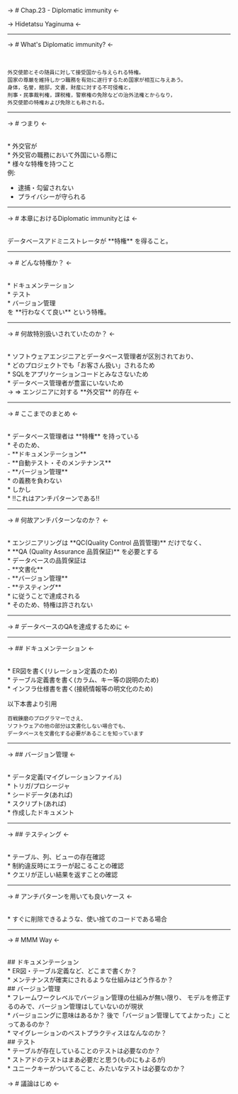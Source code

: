 



-> # Chap.23 - Diplomatic immunity <-



-> Hidetatsu Yaginuma <-

---




-> # What's Diplomatic immunity? <- 



<br>

```
外交使節とその随員に対して接受国から与えられる特権。
国家の尊厳を維持しかつ職務を有効に遂行するため国家が相互に与えあう。
身体，名誉，館邸，文書，財産に対する不可侵権と，
刑事・民事裁判権，課税権，警察権の免除などの治外法権とからなり，
外交使節の特権および免除とも称される。
```

---




-> # つまり <-



<br>
* 外交官が

<br>
* 外交官の職務において外国にいる際に

<br>
* 様々な特権を持つこと

<br>
例:

<br>

* 逮捕・勾留されない
* プライバシーが守られる

---




-> # 本章におけるDiplomatic immunityとは <-



<br>
データベースアドミニストレータが **特権** を得ること。

---




-> # どんな特権か？ <-



<br>
* ドキュメンテーション

<br>
* テスト

<br>
* バージョン管理

<br>
を **行わなくて良い** という特権。

---




-> # 何故特別扱いされていたのか？ <-



<br>
* ソフトウェアエンジニアとデータベース管理者が区別されており、

<br>
* どのプロジェクトでも「お客さん扱い」されるため

<br>
* SQLをアプリケーションコードとみなさないため

<br>
* データベース管理者が豊富にいないため

<br>
-> => エンジニアに対する **外交官** 的存在 <-

---




-> # ここまでのまとめ <-



<br>
* データベース管理者は **特権** を持っている

<br>
* そのため、 

<br>
 - **ドキュメンテーション** 

<br>
 -  **自動テスト・そのメンテナンス** 

<br>
 - **バージョン管理** 

<br>
* の義務を負わない

<br>
* しかし

<br>
* !!これはアンチパターンである!!

---




-> # 何故アンチパターンなのか？ <-



<br>
* エンジニアリングは **QC(Quality Control 品質管理)** だけでなく、

<br>
* **QA (Quality Assurance 品質保証)** を必要とする

<br>
* データベースの品質保証は 

<br>
 - **文書化**

<br>
 - **バージョン管理**

<br>
 - **テスティング** 

<br>
* に従うことで達成される

<br>
* そのため、特権は許されない

---




-> # データベースのQAを達成するために <-

---




-> ## ドキュメンテーション <-



<br>
* ER図を書く(リレーション定義のため)

<br>
* テーブル定義書を書く(カラム、キー等の説明のため)

<br>
* インフラ仕様書を書く(接続情報等の明文化のため)

<br>

以下本書より引用
```
百戦錬磨のプログラマーでさえ、
ソフトウェアの他の部分は文書化しない場合でも、
データベースを文書化する必要があることを知っています
```

---




-> ## バージョン管理 <-



<br>
* データ定義(マイグレーションファイル)

<br>
* トリガ/プロシージャ

<br>
* シードデータ(あれば)

<br>
* スクリプト(あれば)

<br>
* 作成したドキュメント

---




-> ## テスティング <-



<br>
* テーブル、列、ビューの存在確認

<br>
* 制約違反時にエラーが起こることの確認

<br>
* クエリが正しい結果を返すことの確認

---




-> # アンチパターンを用いても良いケース <-



<br>
* すぐに削除できるような、使い捨てのコードである場合

---




-> # MMM Way <-



<br>
## ドキュメンテーション

<br>
* ER図・テーブル定義など、どこまで書くか？

<br>
* メンテナンスが確実にされるような仕組みはどう作るか？

<br>
## バージョン管理


<br>
* フレームワークレベルでバージョン管理の仕組みが無い限り、
モデルを修正するのみで、バージョン管理はしていないのが現状

<br>
* バージョニングに意味はあるか？
後で「バージョン管理しててよかった」ことってあるのか？

<br>
* マイグレーションのベストプラクティスはなんなのか？

<br>
## テスト


<br>
* テーブルが存在していることのテストは必要なのか？

<br>
* ストアドのテストはまあ必要だと思う(ものにもよるが)

<br>
* ユニークキーがついてること、みたいなテストは必要なのか？

<br>

-> # 議論はじめ <-
